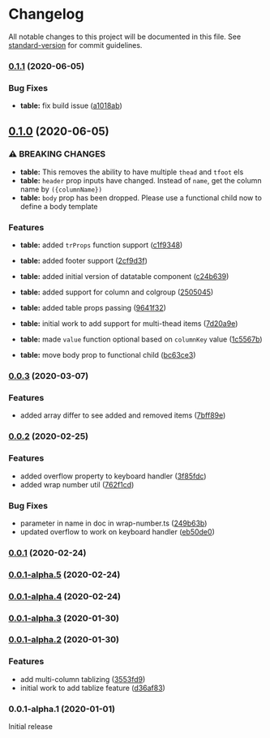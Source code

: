 # Changelog

All notable changes to this project will be documented in this file. See [standard-version](https://github.com/conventional-changelog/standard-version) for commit guidelines.

### [0.1.1](https://github.com/crutchcorn/batteries-not-included/compare/v0.1.0...v0.1.1) (2020-06-05)


### Bug Fixes

* **table:** fix build issue ([a1018ab](https://github.com/crutchcorn/batteries-not-included/commit/a1018abd1ad525acead1a8ae94ec55f6cbb41afb))

## [0.1.0](https://github.com/crutchcorn/batteries-not-included/compare/v0.0.3...v0.1.0) (2020-06-05)


### ⚠ BREAKING CHANGES

* **table:** This removes the ability to have multiple `thead` and `tfoot` els
* **table:** `header` prop inputs have changed. Instead of `name`, get the column name by `({columnName})`
* **table:** `body` prop has been dropped. Please use a functional child now to define a body template

### Features

* **table:** added `trProps` function support ([c1f9348](https://github.com/crutchcorn/batteries-not-included/commit/c1f9348f6e94a892b5b98899313bb000f5607ca2))
* **table:** added footer support ([2cf9d3f](https://github.com/crutchcorn/batteries-not-included/commit/2cf9d3fbf539d356ec2c0cd846b88eec57495b94))
* **table:** added initial version of datatable component ([c24b639](https://github.com/crutchcorn/batteries-not-included/commit/c24b6394a164e2aea8f596379a3deef71cbe67f6))
* **table:** added support for column and colgroup ([2505045](https://github.com/crutchcorn/batteries-not-included/commit/25050456bb4ecd1e509118aefadcd2b0c5a1092f))
* **table:** added table props passing ([9641f32](https://github.com/crutchcorn/batteries-not-included/commit/9641f32b2c4a31118ef82eadee25610d22cecad0))
* **table:** initial work to add support for multi-thead items ([7d20a9e](https://github.com/crutchcorn/batteries-not-included/commit/7d20a9eab4c15c6a0160b5a16d1db1acbb228a0a))
* **table:** made `value` function optional based on `columnKey` value ([1c5567b](https://github.com/crutchcorn/batteries-not-included/commit/1c5567bd98aa66cde97de18737e93dac94178a0f))


* **table:** move body prop to functional child ([bc63ce3](https://github.com/crutchcorn/batteries-not-included/commit/bc63ce361a8ded0cb3190e11b4c913a956bdacb3))

### [0.0.3](https://github.com/crutchcorn/batteries-not-included/compare/v0.0.2...v0.0.3) (2020-03-07)


### Features

* added array differ to see added and removed items ([7bff89e](https://github.com/crutchcorn/batteries-not-included/commit/7bff89e3d1380a045af9f24da7f01ec1fce3b21f))

### [0.0.2](https://github.com/crutchcorn/batteries-not-included/compare/v0.0.1...v0.0.2) (2020-02-25)


### Features

* added overflow property to keyboard handler ([3f85fdc](https://github.com/crutchcorn/batteries-not-included/commit/3f85fdcc9ff2bf2e765585c500b0d2f3421c92dc))
* added wrap number util ([762f1cd](https://github.com/crutchcorn/batteries-not-included/commit/762f1cd5ff60274b221eccf6da829b72fac97d7b))


### Bug Fixes

* parameter in name in doc in wrap-number.ts ([249b63b](https://github.com/crutchcorn/batteries-not-included/commit/249b63bebe1816655dd64cc1acf7f57875b0613e))
* updated overflow to work on keyboard handler ([eb50de0](https://github.com/crutchcorn/batteries-not-included/commit/eb50de0c401d98f84a5c9628c6d34c6cef311eb1))

### [0.0.1](https://github.com/crutchcorn/batteries-not-included/compare/v0.0.1-alpha.5...v0.0.1) (2020-02-24)

### [0.0.1-alpha.5](https://github.com/crutchcorn/batteries-not-included/compare/v0.0.1-alpha.4...v0.0.1-alpha.5) (2020-02-24)

### [0.0.1-alpha.4](https://github.com/crutchcorn/batteries-not-included/compare/v0.0.1-alpha.3...v0.0.1-alpha.4) (2020-02-24)

### [0.0.1-alpha.3](https://github.com/crutchcorn/batteries-not-included/compare/v0.0.1-alpha.2...v0.0.1-alpha.3) (2020-01-30)

### [0.0.1-alpha.2](https://github.com/crutchcorn/batteries-not-included/compare/v0.0.1-alpha.1...v0.0.1-alpha.2) (2020-01-30)


### Features

* add multi-column tablizing ([3553fd9](https://github.com/crutchcorn/batteries-not-included/commit/3553fd91a83db0136ba3dc5071599c58ec8676cb))
* initial work to add tablize feature ([d36af83](https://github.com/crutchcorn/batteries-not-included/commit/d36af83c8ab222c61361865e30a6d8043b47d83e))

### 0.0.1-alpha.1 (2020-01-01)

Initial release
